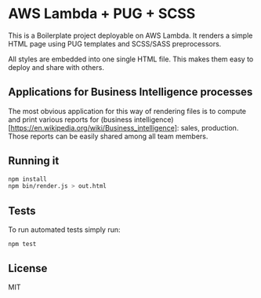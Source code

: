 # AWS Lambda + PUG + SCSS

This is a Boilerplate project deployable on AWS Lambda. It renders a simple HTML page using PUG templates and SCSS/SASS preprocessors.

All styles are embedded into one single HTML file. This makes them easy to deploy and share with others.

## Applications for Business Intelligence processes

The most obvious application for this way of rendering files is to compute and print various reports for (business intelligence)[https://en.wikipedia.org/wiki/Business_intelligence]: sales, production. Those reports can be easily shared among all team members.

## Running it

```bash
npm install
npm bin/render.js > out.html
```

## Tests

To run automated tests simply run:

```
npm test
```

## License

MIT